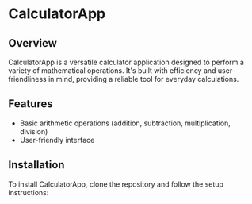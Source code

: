# CalculatorApp

## Overview
CalculatorApp is a versatile calculator application designed to perform a variety of mathematical operations. It's built with efficiency and user-friendliness in mind, providing a reliable tool for everyday calculations.

## Features
- Basic arithmetic operations (addition, subtraction, multiplication, division)
- User-friendly interface

## Installation
To install CalculatorApp, clone the repository and follow the setup instructions:

